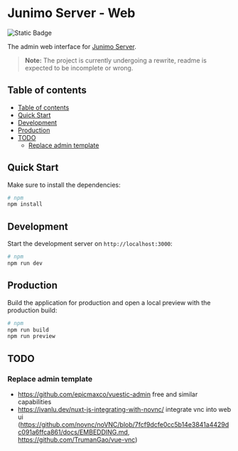 # Junimo Server - Web

![Static Badge](https://img.shields.io/badge/Status-Not%20Stable-e05d44)

The admin web interface for [Junimo Server](https://github.com/stardew-valley-server/server).

> **Note:** The project is currently undergoing a rewrite, readme is expected to be incomplete or wrong.
> 
## Table of contents
<!-- REGENRATE TOC: npm run readme:generate -->

<!-- toc --> 

- [Table of contents](#table-of-contents)
- [Quick Start](#quick-start)
- [Development](#development)
- [Production](#production)
- [TODO](#todo)
  - [Replace admin template](#replace-admin-template)

<!-- tocstop -->

## Quick Start

Make sure to install the dependencies:

```bash
# npm
npm install
```

## Development

Start the development server on `http://localhost:3000`:

```bash
# npm
npm run dev
```

## Production

Build the application for production and open a local preview with the production build:

```bash
# npm
npm run build
npm run preview
```

## TODO

### Replace admin template
* https://github.com/epicmaxco/vuestic-admin free and similar capabilities
* https://ivanlu.dev/nuxt-js-integrating-with-novnc/ integrate vnc into web ui (https://github.com/novnc/noVNC/blob/7fcf9dcfe0cc5b14e3841a4429dc091a6ffca861/docs/EMBEDDING.md, https://github.com/TrumanGao/vue-vnc)
